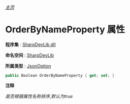 ###### [主页](./Index.md "主页")

# OrderByNameProperty 属性

**程序集** : [SharpDevLib.dll](./SharpDevLib.assembly.md "SharpDevLib.dll")

**命名空间** : [SharpDevLib](./SharpDevLib.namespace.md "SharpDevLib")

**所属类型** : [JsonOption](./SharpDevLib.JsonOption.md "JsonOption")

``` csharp
public Boolean OrderByNameProperty { get; set; }
```

**注释**

*是否根据属性名称排序,默认为true*




